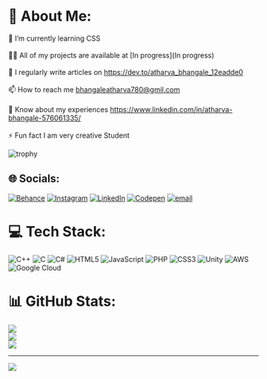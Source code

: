 # 💫 About Me:
🌱 I’m currently learning CSS<br><br>👨‍💻 All of my projects are available at [In progress](In progress)<br><br>📝 I regularly write articles on https://dev.to/atharva_bhangale_12eadde0<br><br>📫 How to reach me bhangaleatharva780@gmil.com<br><br>📄 Know about my experiences https://www.linkedin.com/in/atharva-bhangale-576061335/<br><br>⚡ Fun fact I am very creative Student

![trophy](https://github-profile-trophy.vercel.app/?username=kattni)


## 🌐 Socials:
[![Behance](https://img.shields.io/badge/Behance-1769ff?logo=behance&logoColor=white)](https://behance.net/https://www.behance.net/atharvabhangale1) [![Instagram](https://img.shields.io/badge/Instagram-%23E4405F.svg?logo=Instagram&logoColor=white)](https://instagram.com/atharvaa.s) [![LinkedIn](https://img.shields.io/badge/LinkedIn-%230077B5.svg?logo=linkedin&logoColor=white)](https://linkedin.com/in/atharva-bhangale-576061335) [![Codepen](https://img.shields.io/badge/Codepen-000000?logo=codepen&logoColor=white)](https://codepen.io/https://codepen.io/Atharva-del-byte) [![email](https://img.shields.io/badge/Email-D14836?logo=gmail&logoColor=white)](mailto:bhangaleatharva3@gmail.com) 

# 💻 Tech Stack:
![C++](https://img.shields.io/badge/c++-%2300599C.svg?style=for-the-badge&logo=c%2B%2B&logoColor=white) ![C](https://img.shields.io/badge/c-%2300599C.svg?style=for-the-badge&logo=c&logoColor=white) ![C#](https://img.shields.io/badge/c%23-%23239120.svg?style=for-the-badge&logo=csharp&logoColor=white) ![HTML5](https://img.shields.io/badge/html5-%23E34F26.svg?style=for-the-badge&logo=html5&logoColor=white) ![JavaScript](https://img.shields.io/badge/javascript-%23323330.svg?style=for-the-badge&logo=javascript&logoColor=%23F7DF1E) ![PHP](https://img.shields.io/badge/php-%23777BB4.svg?style=for-the-badge&logo=php&logoColor=white) ![CSS3](https://img.shields.io/badge/css3-%231572B6.svg?style=for-the-badge&logo=css3&logoColor=white) ![Unity](https://img.shields.io/badge/unity-%23000000.svg?style=for-the-badge&logo=unity&logoColor=white) ![AWS](https://img.shields.io/badge/AWS-%23FF9900.svg?style=for-the-badge&logo=amazon-aws&logoColor=white) ![Google Cloud](https://img.shields.io/badge/GoogleCloud-%234285F4.svg?style=for-the-badge&logo=google-cloud&logoColor=white)
# 📊 GitHub Stats:
![](https://github-readme-stats.vercel.app/api?username=Atharva-del-byte&theme=dark&hide_border=false&include_all_commits=false&count_private=false)<br/>
![](https://nirzak-streak-stats.vercel.app/?user=Atharva-del-byte&theme=dark&hide_border=false)<br/>
![](https://github-readme-stats.vercel.app/api/top-langs/?username=Atharva-del-byte&theme=dark&hide_border=false&include_all_commits=false&count_private=false&layout=compact)

---
[![](https://visitcount.itsvg.in/api?id=Atharva-del-byte&icon=0&color=0)](https://visitcount.itsvg.in)

<!-- Proudly created with GPRM ( https://gprm.itsvg.in ) -->
